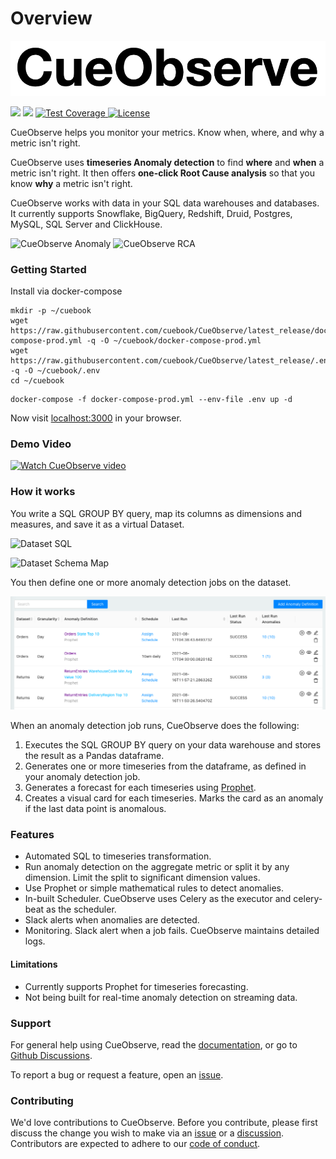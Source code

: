 # Overview

[![CueObserve Logo](.gitbook/assets/cueObserve.png)](https://cueobserve.cuebook.ai)

[![](https://api.codeclimate.com/v1/badges/a70e071b59d5dbc38846/maintainability)](https://codeclimate.com/github/cuebook/CueObserve/maintainability) [![](https://api.codeclimate.com/v1/badges/a70e071b59d5dbc38846/test\_coverage)](https://codeclimate.com/github/cuebook/CueObserve/test\_coverage) [![Test Coverage](https://github.com/cuebook/cueobserve/actions/workflows/pr\_checks.yml/badge.svg) ](https://github.com/cuebook/cueobserve/actions/workflows/pr\_checks.yml)[![License](https://img.shields.io/github/license/cuebook/cueobserve)](https://github.com/cuebook/cueobserve/blob/main/LICENSE.md)



CueObserve helps you monitor your metrics. Know when, where, and why a metric isn't right.

CueObserve uses **timeseries Anomaly detection** to find **where** and **when** a metric isn't right. It then offers **one-click Root Cause analysis** so that you know **why** a metric isn't right.

CueObserve works with data in your SQL data warehouses and databases. It currently supports Snowflake, BigQuery, Redshift, Druid, Postgres, MySQL, SQL Server and ClickHouse.

![CueObserve Anomaly](<.gitbook/assets/Overview\_Anomaly (1).png>) ![CueObserve RCA](<.gitbook/assets/Overview\_RCA (1).png>)

### Getting Started

Install via docker-compose

```
mkdir -p ~/cuebook
wget https://raw.githubusercontent.com/cuebook/CueObserve/latest_release/docker-compose-prod.yml -q -O ~/cuebook/docker-compose-prod.yml
wget https://raw.githubusercontent.com/cuebook/CueObserve/latest_release/.env -q -O ~/cuebook/.env
cd ~/cuebook
```

```
docker-compose -f docker-compose-prod.yml --env-file .env up -d
```

Now visit [localhost:3000](http://localhost:3000) in your browser.&#x20;

### Demo Video

[![Watch CueObserve video](http://img.youtube.com/vi/VZvgNa65GQU/hqdefault.jpg)](http://www.youtube.com/watch?feature=player\_embedded\&v=VZvgNa65GQU)

### How it works

You write a SQL GROUP BY query, map its columns as dimensions and measures, and save it as a virtual Dataset.

![Dataset SQL](<.gitbook/assets/Dataset\_SQL\_cropped (1).png>)

![Dataset Schema Map](<.gitbook/assets/Dataset\_Mapping\_cropped (1).png>)

You then define one or more anomaly detection jobs on the dataset.

![Anomaly Definition](<.gitbook/assets/AnomalyDefinitions (1).png>)

When an anomaly detection job runs, CueObserve does the following:

1. Executes the SQL GROUP BY query on your data warehouse and stores the result as a Pandas dataframe.
2. Generates one or more timeseries from the dataframe, as defined in your anomaly detection job.
3. Generates a forecast for each timeseries using [Prophet](https://github.com/facebook/prophet).
4. Creates a visual card for each timeseries. Marks the card as an anomaly if the last data point is anomalous.

### Features

* Automated SQL to timeseries transformation.
* Run anomaly detection on the aggregate metric or split it by any dimension. Limit the split to significant dimension values.
* Use Prophet or simple mathematical rules to detect anomalies.
* In-built Scheduler. CueObserve uses Celery as the executor and celery-beat as the scheduler.
* Slack alerts when anomalies are detected.
* Monitoring. Slack alert when a job fails. CueObserve maintains detailed logs.

#### Limitations

* Currently supports Prophet for timeseries forecasting.
* Not being built for real-time anomaly detection on streaming data.

### Support

For general help using CueObserve, read the [documentation](https://cueobserve.cuebook.ai), or go to [Github Discussions](https://github.com/cuebook/cueobserve/discussions).

To report a bug or request a feature, open an [issue](https://github.com/cuebook/cueobserve/issues).

### Contributing

We'd love contributions to CueObserve. Before you contribute, please first discuss the change you wish to make via an [issue](https://github.com/cuebook/cueobserve/issues) or a [discussion](https://github.com/cuebook/cueobserve/discussions). Contributors are expected to adhere to our [code of conduct](https://github.com/cuebook/cueobserve/blob/main/CODE\_OF\_CONDUCT.md).
